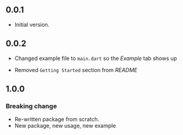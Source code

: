 ## 0.0.1

- Initial version.

## 0.0.2

- Changed example file to `main.dart` so the *Example* tab shows up

- Removed `Getting Started` section from *README*

## 1.0.0

### Breaking change

- Re-written package from scratch. 
- New package, new usage, new example
